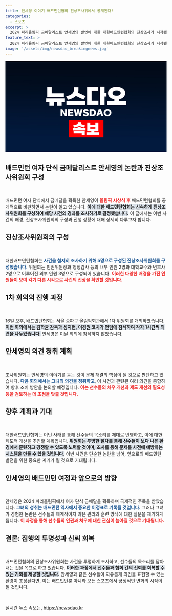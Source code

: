```yaml
---
title: 안세영 이야기 배드민턴협회 진상조사위에서 공개된다!
categories:
  - 스포츠
excerpt: >
  2024 파리올림픽 금메달리스트 안세영의 발언에 대한 대한배드민턴협회의 진상조사가 시작됐다. 위원회는 선수 관리와 훈련 방식을 점검하고, 안세영의 의견을 핵심으로 삼아 제도 개선에 나설 예정이다.
feature_text: >
  2024 파리올림픽 금메달리스트 안세영의 발언에 대한 대한배드민턴협회의 진상조사가 시작됐다. 위원회는 선수 관리와 훈련 방식을 점검하고, 안세영의 의견을 핵심으로 삼아 제도 개선에 나설 예정이다.
image: '/assets/img/newsdao_breakingnews.jpg'
---
```


<p><img src="/assets/img/newsdao_breakingnews.jpg" alt="koreaapp 속보" /></p>

<h2 data-ke-size="size26">배드민턴 여자 단식 금메달리스트 안세영의 논란과 진상조사위원회 구성</h2>

<p data-ke-size="size16">&nbsp;</p>

<p>배드민턴 여자 단식에서 금메달을 획득한 안세영이 <b><span style="color: #ee2323;">올림픽 시상식 후</span></b> 배드민턴협회를 공개적으로 비판하면서 논란이 일고 있습니다. <b><span style="background-color: #21538527;">이에 대한 배드민턴협회는 신속하게 진상조사위원회를 구성하여 해당 사건의 경과를 조사하기로 결정했습니다.</span></b> 이 글에서는 이번 사건의 배경, 진상조사위원회의 구성과 진행 상황에 대해 상세히 다루고자 합니다.</p>

<h2 data-ke-size="size26">진상조사위원회의 구성</h2>

<p data-ke-size="size16">&nbsp;</p>

<p>대한배드민턴협회는 <b><span style="color: #1a5490;">사건을 철저히 조사하기 위해 5명으로 구성된 진상조사위원회를 구성했습니다.</span></b> 위원회는 인권위원장과 행정감사 등의 내부 인원 2명과 대학교수와 변호사 2명으로 이루어진 외부 인원 3명으로 구성되어 있습니다. <b><span style="color: #ee2323;">이러한 다양한 배경을 가진 인원들이 모여 각기 다른 시각으로 사건의 진상을 확인할 것입니다.</span></b></p>

<h2 data-ke-size="size26">1차 회의의 진행 과정</h2>

<p data-ke-size="size16">&nbsp;</p>

<p>16일 오후, 배드민턴협회는 서울 송파구 올림픽회관에서 1차 위원회를 개최하였습니다. <b><span style="background-color: #21538527;">이번 회의에서는 김학균 감독과 성지현, 이경원 코치가 면담에 참석하여 각자 1시간씩 의견을 나누었습니다.</span></b> 안세영은 이날 회의에 참석하지 않았습니다.</p>

<h2 data-ke-size="size26">안세영의 의견 청취 계획</h2>

<p data-ke-size="size16">&nbsp;</p>

<p>조사위원회는 안세영의 이야기를 듣는 것이 문제 해결의 핵심이 될 것으로 판단하고 있습니다. <b><span style="color: #1a5490;">다음 회의에서는 그녀의 의견을 청취하고</span></b>, 이 사건과 관련된 여러 의견을 종합하여 향후 조치 방안을 논의할 예정입니다. <b><span style="color: #ee2323;">이는 선수들의 처우 개선과 제도 개선의 필요성 등을 검토하는 데 초점을 맞출 것입니다.</span></b></p>

<h2 data-ke-size="size26">향후 계획과 기대</h2>

<p data-ke-size="size16">&nbsp;</p>

<p>대한배드민턴협회는 이번 사태를 통해 선수들의 목소리를 제대로 반영하고, 이에 대한 제도적 개선을 추진할 계획입니다. <b><span style="background-color: #21538527;">위원회는 투명한 절차를 통해 선수들이 보다 나은 환경에서 훈련하고 경쟁할 수 있도록 노력할 것이며, 조사를 통해 문제를 사전에 예방하는 시스템을 만들 수 있을 것입니다.</span></b> 이번 사건은 단순한 논란을 넘어, 앞으로의 배드민턴 발전을 위한 중요한 계기가 될 것으로 기대됩니다.</p>

<h2 data-ke-size="size26">안세영의 배드민턴 여정과 앞으로의 방향</h2>

<p data-ke-size="size16">&nbsp;</p>

<p>안세영은 2024 파리올림픽에서 여자 단식 금메달을 획득하며 국제적인 주목을 받았습니다. <b><span style="color: #1a5490;">그녀의 성취는 배드민턴 역사에서 중요한 이정표로 기록될 것입니다.</span></b> 그러나 그녀가 경험한 논란은 선수들의 체계적이지 않은 관리와 훈련 방식에 대한 질문을 제기하게 됩니다. <b><span style="color: #ee2323;">이 과정을 통해 선수들의 인권과 처우에 대한 관심이 높아질 것으로 기대됩니다.</span></b></p>

<h2 data-ke-size="size26">결론: 집행의 투명성과 신뢰 회복</h2>

<p data-ke-size="size16">&nbsp;</p>

<p>배드민턴협회의 진상조사위원회는 사건을 투명하게 조사하고, 선수들의 목소리를 담아내는 것을 목표로 하고 있습니다. <b><span style="background-color: #21538527;">이러한 과정에서 선수들과 협회 간의 신뢰를 회복할 수 있는 기회를 제공할 것입니다.</span></b> 안세영과 같은 선수들이 자유롭게 의견을 표현할 수 있는 환경이 조성된다면, 이는 배드민턴뿐 아니라 모든 스포츠에서 긍정적인 변화의 시작이 될 것입니다. </p>

<p data-ke-size="size16">&nbsp;</p>
실시간 뉴스 속보는, <a href="https://newsdao.kr" rel="dofollow">https://newsdao.kr</a>


